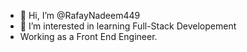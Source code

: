 - 👋 Hi, I’m @RafayNadeem449
- 👀 I’m interested in learning Full-Stack Developement
- Working as a Front End Engineer.


<!---
RafayNadeem449/RafayNadeem449 is a ✨ special ✨ repository because its `README.md` (this file) appears on your GitHub profile.
You can click the Preview link to take a look at your changes.
--->
